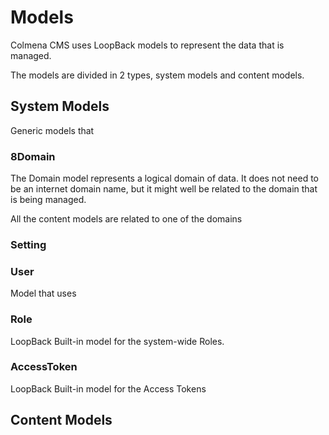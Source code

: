 # Models

Colmena CMS uses LoopBack models to represent the data that is managed.

The models are divided in 2 types, system models and content models.

## System Models

Generic models that 

### 8Domain

The Domain model represents a logical domain of data. It does not need to be an internet domain name, but it might well be related to the domain that is being managed.

All the content models are related to one of the domains

### Setting

### User

Model that uses 

### Role

LoopBack Built-in model for the system-wide Roles.

### AccessToken

LoopBack Built-in model for the Access Tokens

## Content Models

## 

## 



